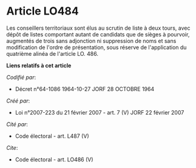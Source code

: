 # Article LO484

Les conseillers territoriaux sont élus au scrutin de liste à deux tours, avec dépôt de listes comportant autant de candidats
que de sièges à pourvoir, augmentés de trois sans adjonction ni suppression de noms et sans modification de l'ordre de
présentation, sous réserve de l'application du quatrième alinéa de l'article LO. 486.

**Liens relatifs à cet article**

_Codifié par_:

  - Décret n°64-1086 1964-10-27 JORF 28 OCTOBRE 1964

_Créé par_:

  - Loi n°2007-223 du 21 février 2007 - art. 7 (V) JORF 22 février 2007

_Cité par_:

  - Code électoral - art. L487 (V)

_Cite_:

  - Code électoral - art. LO486 (V)
